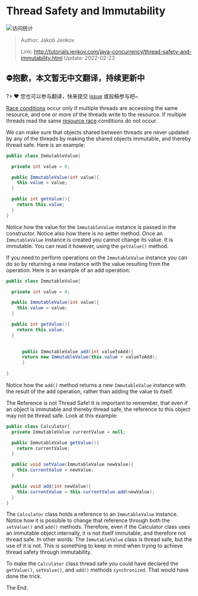# Thread Safety and Immutability

![访问统计](https://visitor-badge.glitch.me/badge?page_id=senlypan.concurrent.02-thread-safety-and-immutability&left_color=blue&right_color=red)

> Author: Jakob Jenkov
>
> Link: http://tutorials.jenkov.com/java-concurrency/thread-safety-and-immutability.html  Update: 2022-02-23

## ⛔抱歉，本文暂无中文翻译，持续更新中
?> ❤️ 您也可以参与翻译，快来提交 [issue](https://github.com/senlypan/concurrent-programming-docs/issues) 或投稿参与吧~

[Race conditions](http://tutorials.jenkov.com/java-concurrency/race-conditions-and-critical-sections.html) occur only if multiple threads are accessing the same resource, and one or more of the threads write to the resource. If multiple threads read the same [resource race](http://tutorials.jenkov.com/java-concurrency/race-conditions-and-critical-sections.html) conditions do not occur.

We can make sure that objects shared between threads are never updated by any of the threads by making the shared objects immutable, and thereby thread safe. Here is an example:

```java
public class ImmutableValue{

  private int value = 0;

  public ImmutableValue(int value){
    this.value = value;
  }

  public int getValue(){
    return this.value;
  }
}
```

Notice how the value for the `ImmutableValue` instance is passed in the constructor. Notice also how there is no setter method. Once an `ImmutableValue` instance is created you cannot change its value. It is immutable. You can read it however, using the `getValue()` method.

If you need to perform operations on the `ImmutableValue` instance you can do so by returning a new instance with the value resulting from the operation. Here is an example of an add operation:

```java
public class ImmutableValue{

  private int value = 0;

  public ImmutableValue(int value){
    this.value = value;
  }

  public int getValue(){
    return this.value;
  }

  
      public ImmutableValue add(int valueToAdd){
      return new ImmutableValue(this.value + valueToAdd);
      }
  
}
```

Notice how the `add()` method returns a new `ImmutableValue` instance with the result of the add operation, rather than adding the value to itself.

The Reference is not Thread Safe!
It is important to remember, that even if an object is immutable and thereby thread safe, the reference to this object may not be thread safe. Look at this example:

```java
public class Calculator{
  private ImmutableValue currentValue = null;

  public ImmutableValue getValue(){
    return currentValue;
  }

  public void setValue(ImmutableValue newValue){
    this.currentValue = newValue;
  }

  public void add(int newValue){
    this.currentValue = this.currentValue.add(newValue);
  }
}
```

The `Calculator` class holds a reference to an `ImmutableValue` instance. Notice how it is possible to change that reference through both the `setValue()` and `add()` methods. Therefore, even if the Calculator class uses an immutable object internally, it is not itself immutable, and therefore not thread safe. In other words: The `ImmutableValue` class is thread safe, but the use of it is not. This is something to keep in mind when trying to achieve thread safety through immutability.

To make the `Calculator` class thread safe you could have declared the `getValue()`, `setValue()`, and `add()` methods `synchronized`. That would have done the trick.

The End.